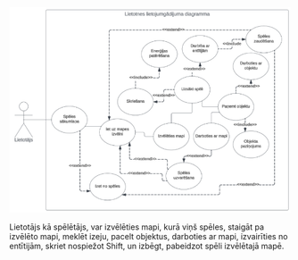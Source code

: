 <p align="center">
  <img src="https://github.com/EmilsBlinds/UncannySpaces/blob/master/Documentation/usecase_diagramma.png" width="700" title="hover text">
</p>

Lietotājs kā spēlētājs, var izvēlēties mapi, kurā viņš spēles, staigāt pa izvēlēto mapi, meklēt izeju, pacelt objektus, darboties ar mapi, izvairīties no entītijām, skriet nospiežot Shift, un izbēgt, pabeidzot spēli izvēlētajā mapē.
